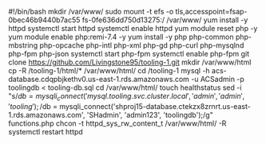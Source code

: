 #!/bin/bash
mkdir /var/www/
sudo mount -t efs -o tls,accesspoint=fsap-0bec46b9440b7ac55 fs-0fe636dd750d13275:/ /var/www/
yum install -y httpd 
systemctl start httpd
systemctl enable httpd
yum module reset php -y
yum module enable php:remi-7.4 -y
yum install -y php php-common php-mbstring php-opcache php-intl php-xml php-gd php-curl php-mysqlnd php-fpm php-json
systemctl start php-fpm
systemctl enable php-fpm
git clone https://github.com/Livingstone95/tooling-1.git
mkdir /var/www/html
cp -R /tooling-1/html/*  /var/www/html/
cd /tooling-1
mysql -h acs-database.cdqpbjkethv0.us-east-1.rds.amazonaws.com -u ACSadmin -p toolingdb < tooling-db.sql
cd /var/www/html/
touch healthstatus
sed -i "s/$db = mysqli_connect('mysql.tooling.svc.cluster.local', 'admin', 'admin', 'tooling');/$db = mysqli_connect('shproj15-database.ctekzx8zrnrt.us-east-1.rds.amazonaws.com', 'SHadmin', 'admin123', 'toolingdb');/g" functions.php
chcon -t httpd_sys_rw_content_t /var/www/html/ -R
systemctl restart httpd







